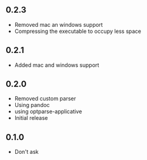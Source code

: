 ## 0.2.3
* Removed mac an windows support
* Compressing the executable to occupy less space

## 0.2.1

* Added mac and windows support

## 0.2.0

* Removed custom parser
* Using pandoc
* using optparse-applicative
* Initial release

## 0.1.0

* Don't ask
